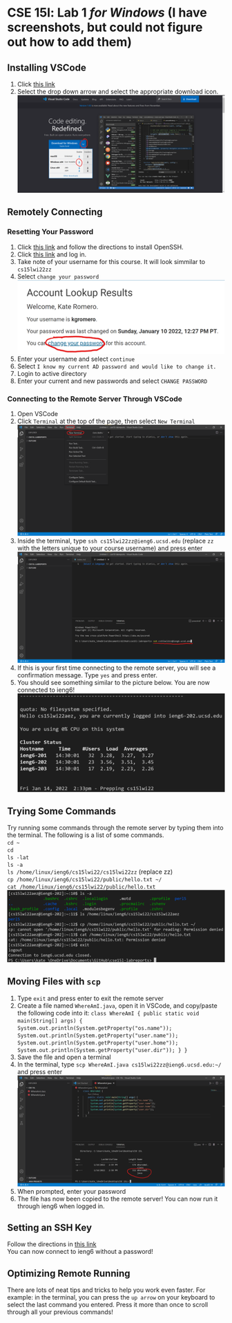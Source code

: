 # CSE 15l: Lab 1 *for Windows* (I have screenshots, but could not figure out how to add them)  
## Installing VSCode  
1. Click [this link](https://code.visualstudio.com/)  
2. Select the drop down arrow and select the appropriate download icon.  
![image_1](c15_lab1_p1.png)  
## Remotely Connecting  
### Resetting Your Password  
1. Click [this link](https://docs.microsoft.com/en-us/windows-server/administration/openssh/openssh_install_firstuse) and follow the directions to install OpenSSH.  
2. Click [this link](https://sdacs.ucsd.edu/~icc/index.php) and log in.  
3. Take note of your username for this course. It will look simmilar to `cs15lwi22zz`  
4. Select `change your password`  
![image_2](c15_lab1_p2.png)  
5. Enter your username and select `continue`  
6. Select `I know my current AD password and would like to change it.`  
7. Login to active directory  
8. Enter your current and new passwords and select `CHANGE PASSWORD`  
### Connecting to the Remote Server Through VSCode
1. Open VSCode  
2. Click `Terminal` at the top of the page, then select `New Terminal`  
![image_3](c15_lab1_p3.png)  
3. Inside the terminal, type `ssh cs15lwi22zz@ieng6.ucsd.edu` (replace `zz` with the letters unique to your course username) and press enter  
![image_4](c15_lab1_p4.png)  
4. If this is your first time connecting to the remote server, you will see a confirmation message. Type `yes` and press enter.  
5. You should see something similar to the picture below. You are now connected to ieng6!  
![image_5](c15_lab1_p5.png)  
## Trying Some Commands
Try running some commands through the remote server by typing them into the terminal. The following is a list of some commands.  
`cd ~`  
`cd`  
`ls -lat`  
`ls -a`  
`ls /home/linux/ieng6/cs15lwi22/cs15lwi22zz` (replace zz)  
`cp /home/linux/ieng6/cs15lwi22/public/hello.txt ~/`  
`cat /home/linux/ieng6/cs15lwi22/public/hello.txt`  
![image_6](c15_lab1_p6.png)  
## Moving Files with `scp`  
1. Type `exit` and press enter to exit the remote server  
2. Create a file named `WhereAmI.java`, open it in VSCode, and copy/paste the following code into it:
``class WhereAmI {
  public static void main(String[] args) {
    System.out.println(System.getProperty("os.name"));
    System.out.println(System.getProperty("user.name"));
    System.out.println(System.getProperty("user.home"));
    System.out.println(System.getProperty("user.dir"));
  }
}``  
3. Save the file and open a terminal  
4. In the terminal, type `scp WhereAmI.java cs15lwi22zz@ieng6.ucsd.edu:~/` and press enter  
![image_2](c15_lab1_p7.png)  
5. When prompted, enter your password  
6. The file has now been copied to the remote server! You can now run it through ieng6 when logged in.  
## Setting an SSH Key  
Follow the directions in [this link](https://docs.microsoft.com/en-us/windows-server/administration/openssh/openssh_keymanagement#user-key-generation)  
You can now connect to ieng6 without a password!  
## Optimizing Remote Running  
There are lots of neat tips and tricks to help you work even faster. For example: in the terminal, you can press the `up arrow` on your keyboard to select the last command you entered. Press it more than once to scroll through all your previous commands!
